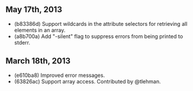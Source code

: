 May 17th, 2013
--------------

* (b83386d) Support wildcards in the attribute selectors for retrieving all
  elements in an array.
* (a8b700a) Add "-silent" flag to suppress errors from being printed to stderr.

March 18th, 2013
----------------

* (e610ba8) Improved error messages.
* (63826ac) Support array access. Contributed by @tlehman.

